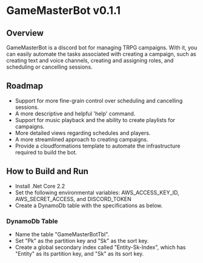 # GameMasterBot v0.1.1
## Overview
GameMasterBot is a discord bot for managing TRPG campaigns. With it, you can easily automate the tasks associated with creating a campaign, such as creating text and voice channels, creating and assigning roles, and scheduling or cancelling sessions.

## Roadmap
- Support for more fine-grain control over scheduling and cancelling sessions.
- A more descriptive and helpful 'help' command.
- Support for music playback and the ability to create playlists for campaigns.
- More detailed views regarding schedules and players.
- A more streamlined approach to creating campaigns.
- Provide a cloudformations template to automate the infrastructure required to build the bot.

## How to Build and Run
- Install .Net Core 2.2
- Set the following environmental variables: AWS_ACCESS_KEY_ID, AWS_SECRET_ACCESS, and DISCORD_TOKEN
- Create a DynamoDb table with the specifications as below.

### DynamoDb Table
- Name the table "GameMasterBotTbl".
- Set "Pk" as the partition key and "Sk" as the sort key.
- Create a global secondary index called "Entity-Sk-Index", which has "Entity" as its partition key, and "Sk" as its sort key.
